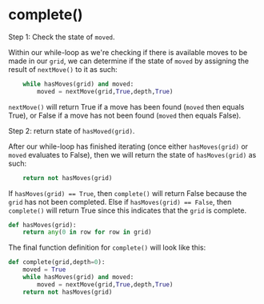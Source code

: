 <!--title={completing the Sudoku board: complete()}-->

<!--badges={Algorithmns:27}-->

<!--concepts{Functions}-->

# complete()

Step 1: Check the state of `moved`.


Within our while-loop as we're checking if there is available moves to be made in our `grid`, we can determine if the state of `moved` by assigning the result of `nextMove()` to it as such:

```python
	while hasMoves(grid) and moved:
		moved = nextMove(grid,True,depth,True)
```


`nextMove()` will return True if a move has been found (`moved` then equals True), or False if a move has not been found (`moved` then equals False). 

Step 2: return state of `hasMoved(grid)`.

After our while-loop has finished iterating (once either `hasMoves(grid)` or `moved` evaluates to False), then we will return the state of `hasMoves(grid)` as such:


```python
	return not hasMoves(grid)
```


If `hasMoves(grid) == True`, then `complete()` will return False because the `grid` has not been completed. Else if `hasMoves(grid) == False`, then `complete()` will return True since this indicates that the `grid` is complete. 

```python
def hasMoves(grid):
	return any(0 in row for row in grid)
```



The final function definition for `complete()` will look like this:

```python
def complete(grid,depth=0):
	moved = True
	while hasMoves(grid) and moved:
		moved = nextMove(grid,True,depth,True)
	return not hasMoves(grid)
```

